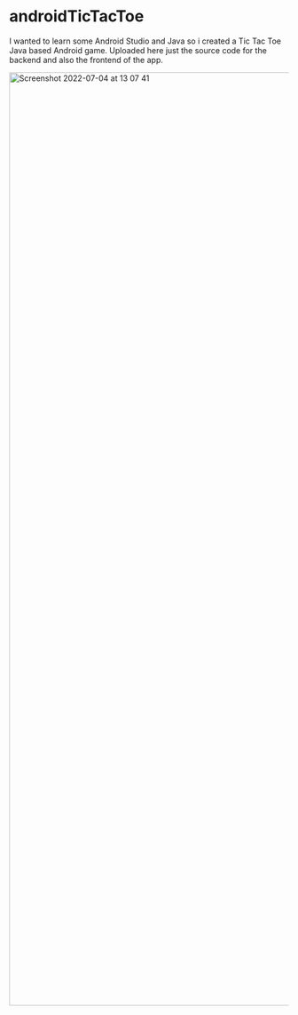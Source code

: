 # androidTicTacToe
I wanted to learn some Android Studio and Java so i created a Tic Tac Toe Java based Android game.
Uploaded here just the source code for the backend and also the frontend of the app.

<img width="1680" alt="Screenshot 2022-07-04 at 13 07 41" src="https://user-images.githubusercontent.com/92024800/177133205-3fcefa9f-2bd6-4052-ae9d-595c62573875.png">
